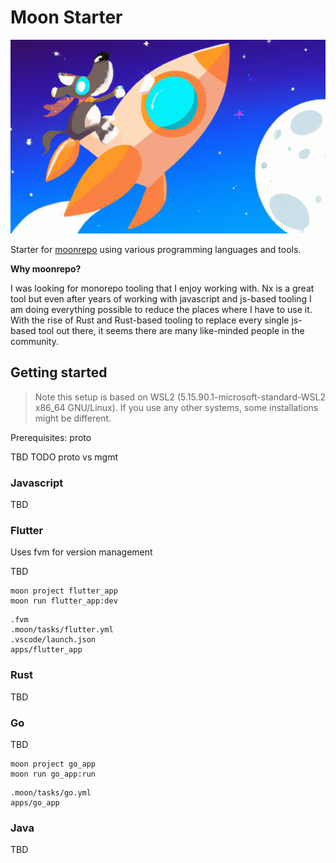 # Moon Starter

![Moon banner](docs/moon_banner.png)

Starter for [moonrepo](https://moonrepo.dev/) using various programming languages and tools.

**Why moonrepo?**

I was looking for monorepo tooling that I enjoy working with. Nx is a great tool but even after years of working with javascript and js-based tooling I am doing everything possible to reduce the places where I have to use it. With the rise of Rust and Rust-based tooling to replace every single js-based tool out there, it seems there are many like-minded people in the community.


## Getting started

> Note this setup is based on WSL2 (5.15.90.1-microsoft-standard-WSL2 x86_64 GNU/Linux). If you use any other systems, some installations might be different.


Prerequisites: proto

TBD
TODO proto vs mgmt



### Javascript

TBD

### Flutter

Uses fvm for version management

TBD

```
moon project flutter_app
moon run flutter_app:dev
```

```
.fvm
.moon/tasks/flutter.yml
.vscode/launch.json
apps/flutter_app
```

### Rust

TBD

### Go

TBD

```
moon project go_app
moon run go_app:run
```

```
.moon/tasks/go.yml
apps/go_app
```

### Java

TBD


 



